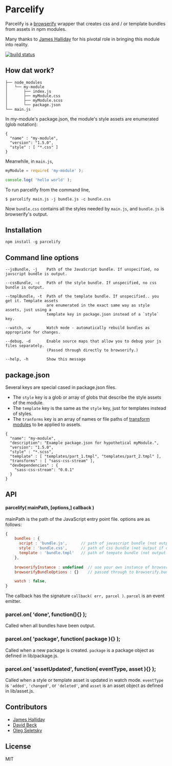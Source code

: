 # Parcelify

Parcelify is a [browserify](http://browserify.org/) wrapper that creates css and / or template bundles from assets in npm modules.

Many thanks to [James Halliday](https://twitter.com/substack) for his pivotal role in bringing this module into reality.

[![build status](https://secure.travis-ci.org/rotundasoftware/parcelify.png)](http://travis-ci.org/rotundasoftware/parcelify)

## How dat work?

```
├── node_modules
│   └── my-module
│       ├── index.js
│       ├── myModule.css
│       ├── myModule.scss
│       └── package.json
└── main.js
```

In my-module's package.json, the module's style assets are enumerated (glob notation):

```
{
  "name" : "my-module",
  "version": "1.5.0",
  "style" : [ "*.css" ]
}
```

Meanwhile, in `main.js`,

```javascript
myModule = require( 'my-module' );

console.log( 'hello world' );
```

To run parcelify from the command line,

```
$ parcelify main.js -j bundle.js -c bundle.css
```

Now `bundle.css` contains all the styles needed by `main.js`, and `bundle.js` is browserify's output.

## Installation

```
npm install -g parcelify
```

## Command line options

```
--jsBundle, -j    Path of the JavaScript bundle. If unspecified, no javscript bundle is output.
                
--cssBundle, -c   Path of the style bundle. If unspecified, no css bundle is output.

--tmplBundle, -t  Path of the template bundle. If unspecified.. you get it. Template assets
                  are enumerated in the exact same way as style assets, just using a 
                  template key in package.json instead of a `style` key.

--watch, -w       Watch mode - automatically rebuild bundles as appropriate for changes.

--debug, -d       Enable source maps that allow you to debug your js files separately.
                  (Passed through directly to browserify.)

--help, -h        Show this message
```

## package.json

Several keys are special cased in package.json files.

* The `style` key is a glob or array of globs that describe the style assets of the module.
* The `template` key is the same as the `style` key, just for templates instead of styles.
* The `tranforms` key is an array of names or file paths of [transform modules](https://github.com/substack/module-deps#transforms) to be applied to assets.

```
{
  "name": "my-module",
  "description": "Example package.json for hypothetical myModule.",
  "version": "1.5.0",
  "style" : "*.scss",
  "template" : [ "templates/part_1.tmpl", "templates/part_2.tmpl" ],
  "transforms" : [ "sass-css-stream" ],
  "devDependencies" : {
    "sass-css-stream": "0.0.1"
  }
}
```

## API

#### parcelify( mainPath, [options,] callback )

mainPath is the path of the JavaScript entry point file. options are as follows:

```javascript
{
    bundles : {
      script : 'bundle.js',      // path of javascript bundle (not output if omitted)
      style : 'bundle.css',      // path of css bundle (not output if omitted)
      template : 'bundle.tmpl'   // path of tempate bundle (not output if omitted)
    },
    
    browserifyInstance : undefined  // use your own instance of browserify / watchify
    browserifyBundleOptions : {}    // passed through to browserify.bundle()

    watch : false,
}
```

The callback has the signature `callback( err, parcel )`. `parcel` is an event emitter.

### parcel.on( 'done', function(){} );
Called when all bundles have been output.

### parcel.on( 'package', function( package ){} );
Called when a new package is created. `package` is a package object as defined in lib/package.js.

### parcel.on( 'assetUpdated', function( eventType, asset ){} );
Called when a style or template asset is updated in watch mode. `eventType` is `'added'`, `'changed'`, or `'deleted'`, and `asset` is an asset object as defined in lib/asset.js.

## Contributors

* [James Halliday](https://twitter.com/substack)
* [David Beck](https://twitter.com/davegbeck)
* [Oleg Seletsky](https://github.com/go-oleg)

## License

MIT
